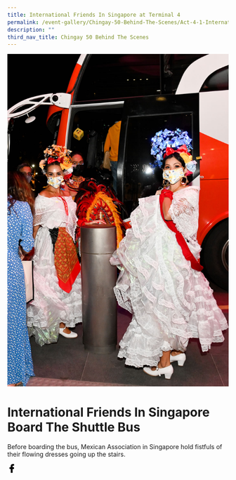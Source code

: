 ```yaml
---
title: International Friends In Singapore at Terminal 4
permalink: /event-gallery/Chingay-50-Behind-The-Scenes/Act-4-1-International-Friends-In-Singapore-at-Terminal-4
description: ""
third_nav_title: Chingay 50 Behind The Scenes
---
```

![Act 4.1: International Friends In Singapore at Terminal 4](/images/Event%20Gallery/Behind%20The%20Scenes/International%20Friends%20boarding%20bus%20to%20Jewel-01.jpg)

# **International Friends In Singapore Board The Shuttle Bus**

Before boarding the bus, Mexican Association in Singapore hold fistfuls of their flowing dresses going up the stairs.

<a href="http://www.facebook.com/sharer.php?u=http://www.chingay.gov.sg/image/event-gallery/act-4-1-international-friends-in-singapore" style="float:left;">
	<img src="/images/facebook.png" style="width:auto;height:20px;">
</a>